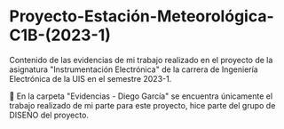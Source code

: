 # Proyecto-Estación-Meteorológica-C1B-(2023-1)
Contenido de las evidencias de mi trabajo realizado en el proyecto de la asignatura "Instrumentación Electrónica" de la carrera de Ingeniería Electrónica de la UIS en el semestre 2023-1.

📁 En la carpeta "Evidencias - Diego García" se encuentra únicamente el trabajo realizado de mi parte para este proyecto, hice parte del grupo de DISEÑO del proyecto.
